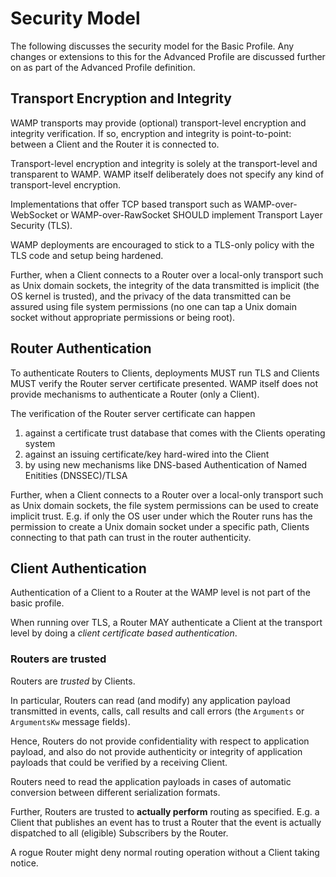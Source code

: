 # Security Model

The following discusses the security model for the Basic Profile. Any changes or extensions to this for the Advanced Profile are discussed further on as part of the Advanced Profile definition.

## Transport Encryption and Integrity

WAMP transports may provide (optional) transport-level encryption and integrity verification. If so, encryption and integrity is point-to-point: between a Client and the Router it is connected to.

Transport-level encryption and integrity is solely at the transport-level and transparent to WAMP. WAMP itself deliberately does not specify any kind of transport-level encryption.

Implementations that offer TCP based transport such as WAMP-over-WebSocket or WAMP-over-RawSocket SHOULD implement Transport Layer Security (TLS).

WAMP deployments are encouraged to stick to a TLS-only policy with the TLS code and setup being hardened.

Further, when a Client connects to a Router over a local-only transport such as Unix domain sockets, the integrity of the data transmitted is implicit (the OS kernel is trusted), and the privacy of the data transmitted can be assured using file system permissions (no one can tap a Unix domain socket without appropriate permissions or being root).

## Router Authentication

To authenticate Routers to Clients, deployments MUST run TLS and Clients MUST verify the Router server certificate presented. WAMP itself does not provide mechanisms to authenticate a Router (only a Client).

The verification of the Router server certificate can happen

1. against a certificate trust database that comes with the Clients operating system
2. against an issuing certificate/key hard-wired into the Client
3. by using new mechanisms like DNS-based Authentication of Named Enitities (DNSSEC)/TLSA

Further, when a Client connects to a Router over a local-only transport such as Unix domain sockets, the file system permissions can be used to create implicit trust. E.g. if only the OS user under which the Router runs has the permission to create a Unix domain socket under a specific path, Clients connecting to that path can trust in the router authenticity.

## Client Authentication

Authentication of a Client to a Router at the WAMP level is not part of the basic profile.

When running over TLS, a Router MAY authenticate a Client at the transport level by doing a *client certificate based authentication*.

### Routers are trusted

Routers are *trusted* by Clients.

In particular, Routers can read (and modify) any application payload transmitted in events, calls, call results and call errors (the `Arguments` or `ArgumentsKw` message fields).

Hence, Routers do not provide confidentiality with respect to application payload, and also do not provide authenticity or integrity of application payloads that could be verified by a receiving Client.

Routers need to read the application payloads in cases of automatic conversion between different serialization formats.

Further, Routers are trusted to **actually perform** routing as specified. E.g. a Client that publishes an event has to trust a Router that the event is actually dispatched to all (eligible) Subscribers by the Router.

A rogue Router might deny normal routing operation without a Client taking notice.